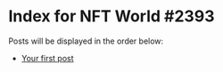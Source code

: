 # Index for NFT World #2393
Posts will be displayed in the order below:

- [Your first post](./001-first.md)

